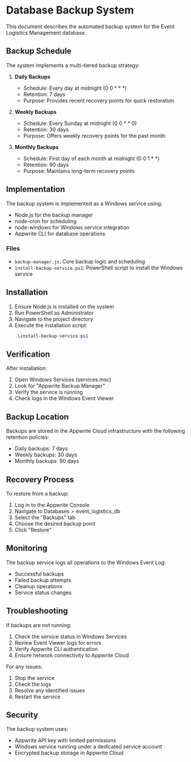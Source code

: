 # Database Backup System

This document describes the automated backup system for the Event Logistics Management database.

## Backup Schedule

The system implements a multi-tiered backup strategy:

1. **Daily Backups**
   - Schedule: Every day at midnight (0 0 * * *)
   - Retention: 7 days
   - Purpose: Provides recent recovery points for quick restoration

2. **Weekly Backups**
   - Schedule: Every Sunday at midnight (0 0 * * 0)
   - Retention: 30 days
   - Purpose: Offers weekly recovery points for the past month

3. **Monthly Backups**
   - Schedule: First day of each month at midnight (0 0 1 * *)
   - Retention: 90 days
   - Purpose: Maintains long-term recovery points

## Implementation

The backup system is implemented as a Windows service using:
- Node.js for the backup manager
- node-cron for scheduling
- node-windows for Windows service integration
- Appwrite CLI for database operations

### Files
- `backup-manager.js`: Core backup logic and scheduling
- `install-backup-service.ps1`: PowerShell script to install the Windows service

## Installation

1. Ensure Node.js is installed on the system
2. Run PowerShell as Administrator
3. Navigate to the project directory
4. Execute the installation script:
   ```powershell
   .\install-backup-service.ps1
   ```

## Verification

After installation:
1. Open Windows Services (services.msc)
2. Look for "Appwrite Backup Manager"
3. Verify the service is running
4. Check logs in the Windows Event Viewer

## Backup Location

Backups are stored in the Appwrite Cloud infrastructure with the following retention policies:
- Daily backups: 7 days
- Weekly backups: 30 days
- Monthly backups: 90 days

## Recovery Process

To restore from a backup:
1. Log in to the Appwrite Console
2. Navigate to Databases > event_logistics_db
3. Select the "Backups" tab
4. Choose the desired backup point
5. Click "Restore"

## Monitoring

The backup service logs all operations to the Windows Event Log:
- Successful backups
- Failed backup attempts
- Cleanup operations
- Service status changes

## Troubleshooting

If backups are not running:
1. Check the service status in Windows Services
2. Review Event Viewer logs for errors
3. Verify Appwrite CLI authentication
4. Ensure network connectivity to Appwrite Cloud

For any issues:
1. Stop the service
2. Check the logs
3. Resolve any identified issues
4. Restart the service

## Security

The backup system uses:
- Appwrite API key with limited permissions
- Windows service running under a dedicated service account
- Encrypted backup storage in Appwrite Cloud
